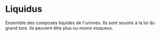 Liquidus
========

Ensemble des composés liquides de l'univres. Ils sont soumis à la loi du grand tore. Ils peuvent être plus ou moins visqueux.